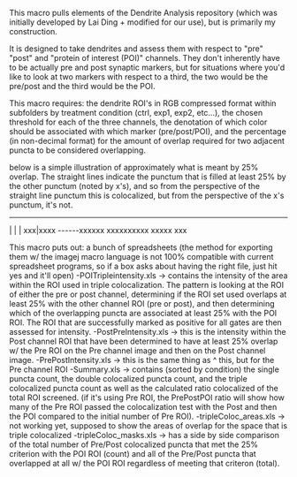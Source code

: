 This macro pulls elements of the Dendrite Analysis repository (which was initially developed by Lai Ding + modified for our use), but is primarily my construction. 

It is designed to take dendrites and assess them with respect to "pre" "post" and "protein of interest (POI)" channels. They don't inherently have to be actually pre and post synaptic markers, but for situations where you'd like to look at two markers with respect to a third, the two would be the pre/post and the third would be the POI. 

This macro requires: the dendrite ROI's in RGB compressed format within subfolders by treatment condition (ctrl, exp1, exp2, etc...), the chosen threshold for each of the three channels, the denotation of which color should be associated with which marker (pre/post/POI), and the percentage (in non-decimal format) for the amount of overlap required for two adjacent puncta to be considered overlapping. 

below is a simple illustration of approximately what is meant by 25% overlap. The straight lines indicate the punctum that is filled at least 25% by the other punctum (noted by x's), and so from the perspective of the straight line punctum this is colocalized, but from the perspective of the x's punctum, it's not. 

------
|    |
| xxx|xxxx
------xxxxxx
   xxxxxxxxxx
      xxxxx
        xxx

This macro puts out: a bunch of spreadsheets (the method for exporting them w/ the imagej macro language is not 100% compatible with current spreadsheet programs, so if a box asks about having the right file, just hit yes and it'll open)
  -POITripleintensity.xls -> contains the intensity of the area within the ROI used in triple colocalization. The pattern is looking at the ROI of either the pre or post channel, determining if the ROI set used overlaps at least 25% with the other channel ROI (pre or post), and then determining which of the overlapping puncta are associated at least 25% with the POI ROI. The ROI that are successfully marked as positive for all gates are then assessed for intensity. 
  -PostPreIntensity.xls -> this is the intensity within the Post channel ROI that have been determined to have at least 25% overlap w/ the Pre ROI on the Pre channel image and then on the Post channel image. 
  -PrePostIntensity.xls -> this is the same thing as ^ this, but for the Pre channel ROI
  -Summary.xls -> contains (sorted by condition) the single puncta count, the double colocalized puncta count, and the triple colocalized puncta count as well as the calculated ratio colocalized of the total ROI screened. (if it's using Pre ROI, the PrePostPOI ratio will show how many of the Pre ROI passed the colocalization test with the Post and then the POI compared to the initial number of Pre ROI).
  -tripleColoc_areas.xls -> not working yet, supposed to show the areas of overlap for the space that is triple colocalized
  -tripleColoc_masks.xls -> has a side by side comparison of the total number of Pre/Post colocalized puncta that met the 25% criterion with the POI ROI (count) and all of the Pre/Post puncta that overlapped at all w/ the POI ROI regardless of meeting that criteron (total).
